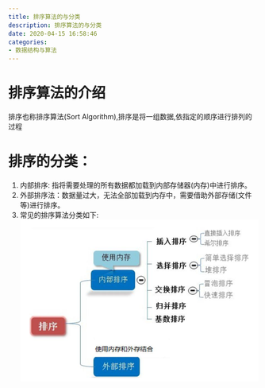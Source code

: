```yaml
---
title: 排序算法的与分类
description: 排序算法的与分类
date: 2020-04-15 16:58:46
categories:
- 数据结构与算法
---
```

#   排序算法的介绍
排序也称排序算法(Sort Algorithm),排序是将一组数据,依指定的顺序进行排列的过程

#   排序的分类：
1.  内部排序: 指将需要处理的所有数据都加载到内部存储器(内存)中进行排序。
2.  外部排序法：数据量过大，无法全部加载到内存中，需要借助外部存储(文件等)进行排序。
3.  常见的排序算法分类如下:
![](../images/2020/04/20200415001.png)

